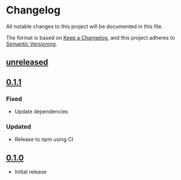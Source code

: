 # Changelog

All notable changes to this project will be documented in this file.

The format is based on [Keep a Changelog](https://keepachangelog.com/en/1.0.0/),
and this project adheres to [Semantic Versioning](https://semver.org/spec/v2.0.0.html).

## [unreleased]

## [0.1.1]

### Fixed

- Update dependencies

### Updated

- Release to npm using CI

## [0.1.0]

- Initial release

[unreleased]: https://github.com/fastly/create-compute-js/compare/v0.1.1...HEAD
[0.1.1]: https://github.com/fastly/create-compute-js/compare/v0.1.1...v0.1.0
[0.1.0]: https://github.com/fastly/create-compute-js/releases/tag/v0.1.0
